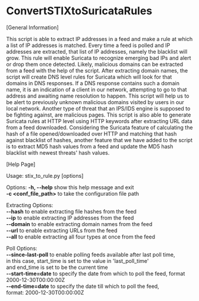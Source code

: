 # ConvertSTIXtoSuricataRules

[General Information]

This script is able to extract IP addresses in a feed and make a rule at which a list of IP addresses is matched. Every time a 
feed is polled and IP addresses are extracted, that list of IP addresses, namely the blacklist will grow. This rule will enable
Suricata to recognize emerging bad IPs and alert or drop them once detected.
Likely, malicious domains can be extracted from a feed with the help of the script. After extracting domain names, the script
will create DNS level rules for Suricata which will look for that domains in DNS responses. If a DNS response contains such a
domain name, it is an indication of a client in our network, attempting to go to that address and awaiting name resolution to
happen. This script will help us to be alert to previously unknown malicious domains visited by users in our local network.
Another type of threat that an IPS/IDS engine is supposed to be fighting against, are malicious pages. This script is also able
to generate Suricata rules at HTTP level using HTTP keywords after extracting URL data from a feed downloaded.
Considering the Suricata feature of calculating the hash of a file opened/downloaded over HTTP and matching that hash against
blacklist of hashes, another feature that we have added to the script is to extract MD5 hash values from a feed and update the
MD5 hash blacklist with newest threats' hash values.

[Help Page]

Usage: stix_to_rule.py [options]

Options:
  **-h, --help**         show this help message and exit <br />
  **-c <conf_file_path>**  to take the configuration file path

Extracting Options: <br />
**--hash**             to enable extracting file hashes from the feed <br />
**--ip**               to enable extracting IP addresses from the feed <br />
**--domain**           to enable extracting domain names from the feed <br />
**--url**              to enable extracting URLs from the feed <br />
**--all**              to enable extracting all four types at once from the feed <br />
  
Poll Options: <br />
**--since-last-poll**  to enable polling feeds available after last poll time, <br />
                     in this case, start_time is set to the value in 'last_poll_time' <br />
                     and end_time is set to be the current time <br />
**--start-time=date**  to specify the date from which to poll the feed, format <br />
                     2000-12-30T00:00:00Z <br />
**--end-time=date**    to specify the date till which to poll the feed, <br />
                     format: 2000-12-30T00:00:00Z <br />
